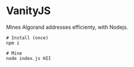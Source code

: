 # VanityJS

Mines Algorand addresses efficienty, with Nodejs.

```
# Install (once)
npm i

# Mine
node index.js HII
```
